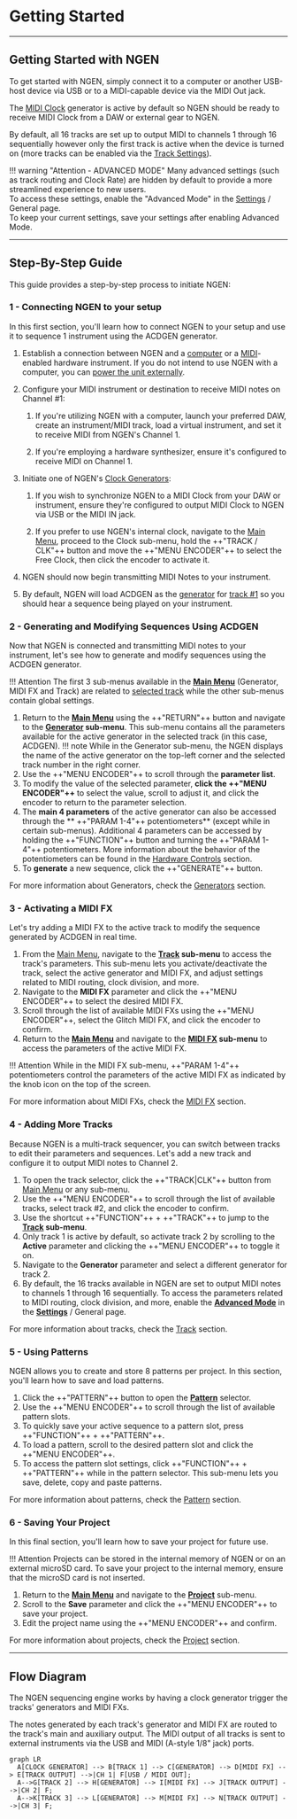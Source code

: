 # Getting Started

---

## Getting Started with NGEN

To get started with NGEN, simply connect it to a computer or another USB-host device via USB or to a MIDI-capable device via the MIDI Out jack.

The [MIDI Clock](clockgen.md#midi-clock) generator is active by default so NGEN should be ready to receive MIDI Clock from a DAW or external gear to NGEN. 

By default, all 16 tracks are set up to output MIDI to channels 1 through 16 sequentially however only the first track is active when the device is turned on (more tracks can be enabled via the [Track Settings](track.md#track-settings)). 


!!! warning "Attention - ADVANCED MODE"
      Many advanced settings (such as track routing and Clock Rate) are hidden by default to provide a more streamlined experience to new users.   
      To access these settings, enable the "Advanced Mode" in the [Settings](settings.md) / General page.  
      To keep your current settings, save your settings after enabling Advanced Mode.

---


## Step-By-Step Guide

This guide provides a step-by-step process to initiate NGEN:

### 1 - Connecting NGEN to your setup

In this first section, you'll learn how to connect NGEN to your setup and use it to sequence 1 instrument using the ACDGEN generator.

1. Establish a connection between NGEN and a [computer](setup.md#connecting-via-usb) or a [MIDI](setup.md#connecting-via-midi)-enabled hardware instrument. If you do not intend to use NGEN with a computer, you can [power the unit externally](setup.md#powering-ngen-externally).

2. Configure your MIDI instrument or destination to receive MIDI notes on Channel #1:

      1. If you're utilizing NGEN with a computer, launch your preferred DAW, create an instrument/MIDI track, load a virtual instrument, and set it to receive MIDI from NGEN's Channel 1.

      2. If you're employing a hardware synthesizer, ensure it's configured to receive MIDI on Channel 1.

3. Initiate one of NGEN's [Clock Generators](clockgen.md):

      1. If you wish to synchronize NGEN to a MIDI Clock from your DAW or instrument, ensure they're configured to output MIDI Clock to NGEN via USB or the MIDI IN jack.
      
      2. If you prefer to use NGEN's internal clock, navigate to the [Main Menu](menunavigation.md#main-menu), proceed to the Clock sub-menu, hold the ++"TRACK / CLK"++ button and move the ++"MENU ENCODER"++ to select the Free Clock, then click the encoder to activate it.

4. NGEN should now begin transmitting MIDI Notes to your instrument.

5. By default, NGEN will load ACDGEN as the [generator](generators.md) for [track #1](track.md) so you should hear a sequence being played on your instrument.

### 2 - Generating and Modifying Sequences Using ACDGEN

Now that NGEN is connected and transmitting MIDI notes to your instrument, let's see how to generate and modify sequences using the ACDGEN generator.

!!! Attention
      The first 3 sub-menus available in the **[Main Menu](menunavigation.md#main-menu)** (Generator, MIDI FX and Track) are related to [selected track](track.md) while the other sub-menus contain global settings.

1. Return to the **[Main Menu](menunavigation.md#main-menu)** using the ++"RETURN"++ button and navigate to the **[Generator](generators.md) sub-menu**. This sub-menu contains all the parameters available for the active generator in the selected track (in this case, ACDGEN).
!!! note
      While in the Generator sub-menu, the NGEN displays the name of the active generator on the top-left corner and the selected track number in the right corner.
1. Use the ++"MENU ENCODER"++ to scroll through the **parameter list**. 
2. To modify the value of the selected parameter, **click the ++"MENU ENCODER"++** to select the value, scroll to adjust it, and click the encoder to return to the parameter selection.
3. The **main 4 parameters** of the active generator can also be accessed through the ** ++"PARAM 1-4"++ potentiometers** (except while in certain sub-menus). Additional 4 parameters can be accessed by holding the ++"FUNCTION"++ button and turning the ++"PARAM 1-4"++ potentiometers. More information about the behavior of the potentiometers can be found in the [Hardware Controls](hardwarecontrols.md#knobs) section.
4. To **generate** a new sequence, click the ++"GENERATE"++ button.

For more information about Generators, check the [Generators](generators.md) section.

### 3 - Activating a MIDI FX

Let's try adding a MIDI FX to the active track to modify the sequence generated by ACDGEN in real time.

1. From the [Main Menu](menunavigation.md#main-menu), navigate to the **[Track](track.md) sub-menu** to access the track's parameters. This sub-menu lets you activate/deactivate the track, select the active generator and MIDI FX, and adjust settings related to MIDI routing, clock division, and more.
2. Navigate to the **MIDI FX** parameter and click the ++"MENU ENCODER"++ to select the desired MIDI FX.
3. Scroll through the list of available MIDI FXs using the ++"MENU ENCODER"++, select the Glitch MIDI FX, and click the encoder to confirm.
4. Return to the **[Main Menu](menunavigation.md#main-menu)** and navigate to the **[MIDI FX](midifx.md) sub-menu** to access the parameters of the active MIDI FX.

!!! Attention
      While in the MIDI FX sub-menu, ++"PARAM 1-4"++ potentiometers control the parameters of the active MIDI FX as indicated by the knob icon on the top of the screen.

For more information about MIDI FXs, check the [MIDI FX](midifx.md) section.

### 4 - Adding More Tracks

Because NGEN is a multi-track sequencer, you can switch between tracks to edit their parameters and sequences.
Let's add a new track and configure it to output MIDI notes to Channel 2.

1. To open the track selector, click the ++"TRACK|CLK"++ button from [Main Menu](menunavigation.md#main-menu) or any sub-menu.
2. Use the ++"MENU ENCODER"++ to scroll through the list of available tracks, select track #2, and click the encoder to confirm.
3. Use the shortcut ++"FUNCTION"++ + ++"TRACK"++ to jump to the **[Track](track.md) sub-menu**.
4. Only track 1 is active by default, so activate track 2 by scrolling to the **Active** parameter and clicking the ++"MENU ENCODER"++ to toggle it on.
5. Navigate to the **Generator** parameter and select a different generator for track 2.
6. By default, the 16 tracks available in NGEN are set to output MIDI notes to channels 1 through 16 sequentially. To access the parameters related to MIDI routing, clock division, and more, enable the **[Advanced Mode](settings.md)** in the **[Settings](settings.md)** / General page.

For more information about tracks, check the [Track](track.md) section.

### 5 - Using Patterns

NGEN allows you to create and store 8 patterns per project. In this section, you'll learn how to save and load patterns.

1. Click the ++"PATTERN"++ button to open the **[Pattern](pattern.md)** selector.
2. Use the ++"MENU ENCODER"++ to scroll through the list of available pattern slots.
3. To quickly save your active sequence to a pattern slot, press ++"FUNCTION"++ + ++"PATTERN"++.
4. To load a pattern, scroll to the desired pattern slot and click the ++"MENU ENCODER"++.
5. To access the pattern slot settings, click ++"FUNCTION"++ + ++"PATTERN"++ while in the pattern selector. This sub-menu lets you save, delete, copy and paste patterns.

For more information about patterns, check the [Pattern](pattern.md) section.

### 6 - Saving Your Project

In this final section, you'll learn how to save your project for future use.

!!! Attention
      Projects can be stored in the internal memory of NGEN or on an external microSD card. To save your project to the internal memory, ensure that the microSD card is not inserted.

1. Return to the **[Main Menu](menunavigation.md#main-menu)** and navigate to the **[Project](projects.md)** sub-menu.
2. Scroll to the **Save** parameter and click the ++"MENU ENCODER"++ to save your project.
3. Edit the project name using the ++"MENU ENCODER"++ and confirm.

For more information about projects, check the [Project](projects.md) section.

---

## Flow Diagram

The NGEN sequencing engine works by having a clock generator trigger the tracks' generators and MIDI FXs.

The notes generated by each track's generator and MIDI FX are routed to the track's main and auxiliary output. The MIDI output of all tracks is sent to external instruments via the USB and MIDI (A-style 1/8" jack) ports.

``` mermaid
graph LR
  A[CLOCK GENERATOR] --> B[TRACK 1] --> C[GENERATOR] --> D[MIDI FX] --> E[TRACK OUTPUT] -->|CH 1| F[USB / MIDI OUT];
  A-->G[TRACK 2] --> H[GENERATOR] --> I[MIDI FX] --> J[TRACK OUTPUT] -->|CH 2| F;
  A-->K[TRACK 3] --> L[GENERATOR] --> M[MIDI FX] --> N[TRACK OUTPUT] -->|CH 3| F;
```
